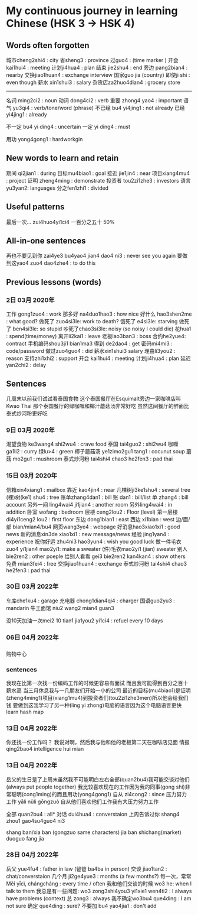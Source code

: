 # My continuous journey in learning Chinese (HSK 3 -> HSK 4)

## Words often forgotten
城市cheng2shi4 : city 
省sheng3 : province
过guo4 : (time marker )
开会 kai1hui4 : meeting
计划ji4hua4 : plan
结束 jie2shu4 : end
旁边 pang2bian4 : nearby
交换jiao1huan4 : exchange
interview
国家guo jia (country)
即使ji shi : even though
薪水 xin1shui3 : salary
杂货店za2huo4dian4 : grocery store
***
名词 ming2ci2 : noun
动词 dong4ci2 : verb
重要 zhong4 yao4 : important
语气 yu3qi4 : verb/tone/word (phrase)
不已经 bu4 yi4jing1 : not already
已经 yi4jing1 : already

不一定 bu4 yi ding4 : uncertain
一定 yi ding4 : must

用功 yong4gong1 : hardworkgin
## New words to learn and retain
期间 qi2jian1 : during
目标mu4biao1 : goal
接近 jie1jin4 : near
项目xiang4mu4 : project
证明 zheng4ming : demonstrate
投资者 tou2zi1zhe3 : investors
语言yu3yan2: languages
分之fen1zhi1 : divided

## Useful patterns
最后一次... zui4huo4yi1ci4
一百分之五十 50%

## All-in-one sentences
再也不要见到你 zai4ye3 bu4yao4 jian4 dao4 ni3 : never see you again
要做到这yao4 zuo4 dao4zhe4 : to do this

## Previous lessons (words)

### 2日 03月 2020年
工作 gong1zuo4 : work
那多好 na4duo1hao3 : how nice
好什么 hao3shen2me : what good?
做死了 zuo4si3le: work to death?
饿死了 e4si3le: starving
做死了 ben4si3le: so stupid 
吵死了chao3si3le: noisy (so noisy I could die)
花hua1 : spend(time/money)
离开li2kai1 : leave
老板lao3ban3 : boss
合约he2yue4: contract
手机编码shou3ji1 bian1ma3
得到 de2dao4 : get
密码mi4mi3 : code/password
做过zuo4guo4 : did
薪水xin1shui3 salary
理由li3you2 : reason
支持zhi1xhi2 : support
开会 kai1hui4 : meeting
计划ji4hua4 : plan
延迟yan2chi2 : delay

## Sentences 
几周末以前我们试试看泰国食物
这个泰国餐厅在Esquimalt旁边一家咖啡店叫Kwao Thai
那个泰国餐厅的绿咖喱和椰汁蘑菇汤非常好吃
虽然这间餐厅的醉面比泰式炒河粉更好吃

### 9日 03月 2020年
渴望食物 ke3wang4 shi2wu4 : crave food 
泰国 tai4guo2 : shi2wu4 
咖喱 ga1li2 : curry
绿lu>4 : green
椰子蘑菇汤 ye1zimo2gu1 tang1 : cocunut soup
蘑菇 mo2gu1 : mushroom
泰式炒河粉 tai4shi4 chao3 he2fen3 : pad thai

### 15日 03月 2020年
信箱xin4xiang1 : mailbox
靠近 kao4jin4 : near
几棵树ji3ke1shu4 : several tree
(棵)树(ke1) shu4 : tree
账单zhang4dan1 : bill 
账 dan1 : bill/list
单 zhang4 : bill account
另外一间 ling4wai4 ji1jian4 : another room
另外ling4wai4 : in addition
卧室 wofang : bedroom
层楼 ceng2lou2 : Floor (level)
第一层楼 di4yi1ceng2 lou2 : first floor
东边 dong1bian1 : east
西边 xi1bian : west
边/面/部 bian/mian4/bu4
网页wang3ye4 : webpage
好消息hao3xiao1xi1 : good news
新的消息xin3de xiao1xi1 : new message/news
经验 jing1yan4 : experience
祝你好运 zhu4ni3 hao3yun4 : wish you good luck
做一件毛衣 zuo4 yi1jian4 mao2yi1: make a sweater
(件)毛衣mao2yi1 (jian) sweater
别人 bie2ren2 : other poeple
给别人看看 gei3 bie2ren2 kan4kan4 : show others
免费 mian3fei4 : free
交换jiao1huan4 : exchange
泰式炒河粉 tai4shi4 chao3 he2fen3 : pad thai

### 30日 03月 2022年
车库che1ku4 : garage
充电器 chong1dian4qi4 : charger
国语guo2yu3 : mandarin
牛王面馆 niu2 wang2 mian4 guan3

没10天加油一次mei2 10 tian1 jia1you2 yi1ci4 : refuel every 10 days

### 06日 04月 2022年

###
购物中心
### sentences
我现在比第一次找一份编码工作的时候更容易有面试
而且我可能得到百分之百十薪水高
当三月休息我与一几朋友们开始一小的公司
最近的目标(mu4biao1)是证明(zheng4ming1)项目(xiang1mu4)到投资者们(tou2zi1zhe3men)所以他会给我们钱
要做到这我学习了另一种(ling yi zhong)电脑的语言因为这个电脑语言更快
learn hash map

### 13日 04月 2022年

你还找一份工作吗？
我说对啊，然后我与他和他的老板第二天在咖啡店见面
情报 qing2bao4 intelligence
hui mian

### 13日 04月 2022年
岳父的生日是了上周末虽然我不可能明白左右全部(quan2bu4)我可能交谈对他们 (always put people together)
我比较喜欢现在的工作因为我的同事(gong shi)非常聪明(cong1ming)的而且用功(yong4gong1)
自从 zi4cong2 : since
压力努力工作 yālì nǔlì gōngzuò
自从他们喜欢他们工作我有大压力努力工作

全部 quan2bu4 : all*
对话 dui4hua4 : converstaion
上周告诉过你 shang4 zhou1 gao4su4guo4 ni3

shang ban/xia ban (gongzuo same characters) jia ban
shichang(market)
duoguo
fang jia

### 28日 04月 2022年
岳父 yue4fu4 : father in law (爸爸 ba4ba in person)
交谈 jiao1tan2 : chat/converstaion
几个月 ji2ge4yue3 : months (a few months?)
每一次，常常 Měi yīcì, chángcháng : every time / often
我和他们交谈的时候 wo3 he: when I talk to them
我总是有一些问题: wo3 zong3shi4you3 yi1xie1 wen4ti2 : I always have problems (context)
总 zong3 : always
我不确定wo3bu4 que4ding : I am not sure
确定 que4ding : sure?
不要加 bu4 yao4jia1 : don't add

